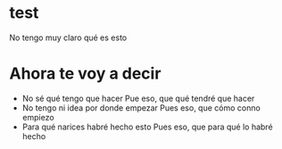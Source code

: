# test
No tengo muy claro qué es esto

# Ahora te voy a decir
* No sé qué tengo que hacer
Pue eso, que qué tendré que hacer
* No tengo ni idea por donde empezar
Pues eso, que cómo conno empiezo
* Para qué narices habré hecho esto
Pues eso, que para qué lo habré hecho
